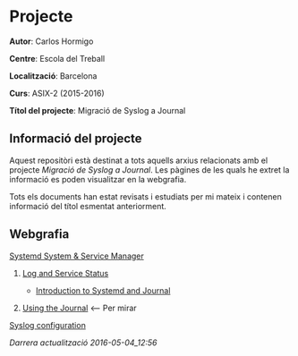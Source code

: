 # Projecte

**Autor**: Carlos Hormigo

**Centre**: Escola del Treball

**Localització**: Barcelona

**Curs**: ASIX-2 (2015-2016)

**Títol del projecte**: Migració de Syslog a Journal


## Informació del projecte
Aquest repositòri està destinat a tots aquells arxius relacionats amb el projecte *Migració de Syslog a Journal*. Les pàgines de les quals he extret la informació es poden visualitzar en la webgrafia.

Tots els documents han estat revisats i estudiats per mi mateix i contenen informació del títol esmentat anteriorment.

## Webgrafia
[Systemd System & Service Manager](https://www.freedesktop.org/wiki/Software/systemd/)
 
1. [Log and Service Status](http://0pointer.de/blog/projects/systemctl-journal.html)

    * [Introduction to Systemd and Journal](https://docs.google.com/document/u/1/pub?id=1IC9yOXj7j6cdLLxWEBAGRL6wl97tFxgjLUEHIX3MSTs)
   
2. [Using the Journal](http://0pointer.de/blog/projects/journalctl.html) <-- Per mirar

[Syslog configuration](http://blog.zwiegnet.com/linux-server/configure-logging-openldap-centos-6/)

*Darrera actualització 2016-05-04_12:56*
